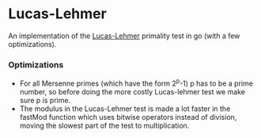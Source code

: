 # Lucas-Lehmer
An implementation of the [Lucas-Lehmer](https://en.wikipedia.org/wiki/Lucas–Lehmer_primality_test) primality test in go (with a few optimizations).

### Optimizations
 * For all Mersenne primes (which have the form 2<sup>p</sup>-1) p has to be a prime number, so before doing the more costly Lucas-lehmer test we make sure p is prime.
 * The modulus in the Lucas-Lehmer test is made a lot faster in the fastMod function which uses bitwise operators instead of division, moving the slowest part of the test to multiplication.
